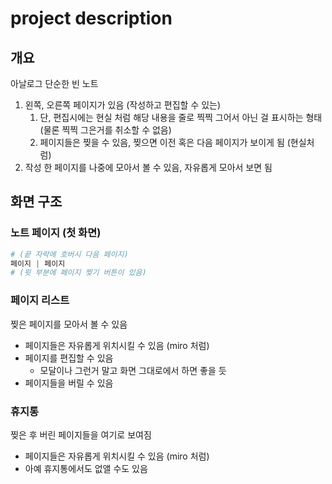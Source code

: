 # project description

## 개요

아날로그 단순한 빈 노트

1. 왼쪽, 오른쪽 페이지가 있음 (작성하고 편집할 수 있는)
   1. 단, 편집시에는 현실 처럼 해당 내용을 줄로 찍찍 그어서 아닌 걸 표시하는 형태 (물론 찍찍 그은거를 취소할 수 없음)
   2. 페이지들은 찢을 수 있음, 찢으면 이전 혹은 다음 페이지가 보이게 됨 (현실처럼)
2. 작성 한 페이지를 나중에 모아서 볼 수 있음, 자유롭게 모아서 보면 됨

## 화면 구조

### 노트 페이지 (첫 화면)

```python
# (끝 자락에 호버시 다음 페이지)
페이지 | 페이지
# (윗 부분에 페이지 찢기 버튼이 있음)
```

### 페이지 리스트

찢은 페이지를 모아서 볼 수 있음

- 페이지들은 자유롭게 위치시킬 수 있음 (miro 처럼)
- 페이지를 편집할 수 있음
  - 모달이나 그런거 말고 화면 그대로에서 하면 좋을 듯
- 페이지들을 버릴 수 있음

### 휴지통

찢은 후 버린 페이지들을 여기로 보여짐

- 페이지들은 자유롭게 위치시킬 수 있음 (miro 처럼)
- 아예 휴지통에서도 없앨 수도 있음
